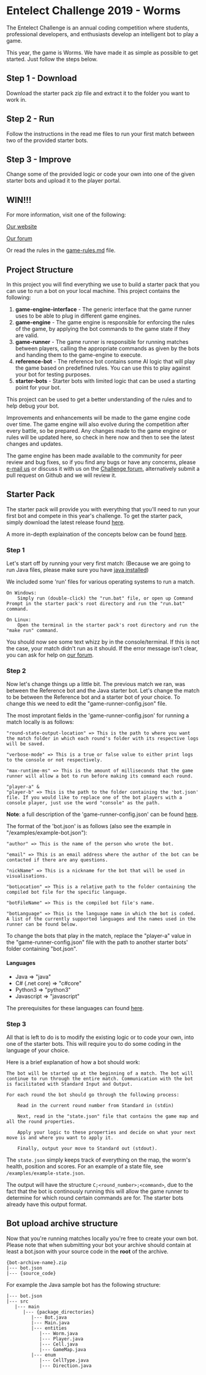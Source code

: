 # Entelect Challenge 2019 - Worms

The Entelect Challenge is an annual coding competition where students, professional developers, and enthusiasts develop an intelligent bot to play a game.

This year, the game is Worms. We have made it as simple as possible to get started. Just follow the steps below.

## Step 1 - Download
Download the starter pack zip file and extract it to the folder you want to work in.

## Step 2 - Run
Follow the instructions in the read me files to run your first match between two of the provided starter bots.

## Step 3 - Improve
Change some of the provided logic or code your own into one of the given starter bots and upload it to the player portal.

## WIN!!!
For more information, visit one of the following:

[Our website](https://challenge.entelect.co.za)

[Our forum](https://forum.entelect.co.za)

Or read the rules in the [game-rules.md](game-engine/game-rules.md) file.

## Project Structure

In this project you will find everything we use to build a starter pack that you can use to run a bot on your local machine.  This project contains the following:

1. **game-engine-interface** - The generic interface that the game runner uses to be able to plug in different game engines.
2. **game-engine** - The game engine is responsible for enforcing the rules of the game, by applying the bot commands to the game state if they are valid.
3. **game-runner** - The game runner is responsible for running matches between players, calling the appropriate commands as given by the bots and handing them to the game-engine to execute.
4. **reference-bot** - The reference bot contains some AI logic that will play the game based on predefined rules.  You can use this to play against your bot for testing purposes.
5. **starter-bots** - Starter bots with limited logic that can be used a starting point for your bot.

This project can be used to get a better understanding of the rules and to help debug your bot.

Improvements and enhancements will be made to the game engine code over time.  The game engine will also evolve during the competition after every battle, so be prepared. Any changes made to the game engine or rules will be updated here, so check in here now and then to see the latest changes and updates.

The game engine has been made available to the community for peer review and bug fixes, so if you find any bugs or have any concerns, please [e-mail us](mailto:challenge@entelect.co.za) or discuss it with us on the [Challenge forum](http://forum.entelect.co.za/), alternatively submit a pull request on Github and we will review it.

## Starter Pack
The starter pack will provide you with everything that you'll need to run your first bot and compete in this year's challenge. To get the starter pack, simply download the latest release found [here](https://github.com/EntelectChallenge/2019-Worms/releases/latest).

A more in-depth explaination of the concepts below can be found [here](./game-runner/README.md).

### Step 1
Let's start off by running your very first match:
(Because we are going to run Java files, please make sure you have [java installed](http://www.oracle.com/technetwork/pt/java/javase/downloads/jdk8-downloads-2133151.html))

We included some 'run' files for various operating systems to run a match.

    On Windows:
        Simply run (double-click) the "run.bat" file, or open up Command Prompt in the starter pack's root directory and run the "run.bat" command.

    On Linux:
        Open the terminal in the starter pack's root directory and run the "make run" command.

You should now see some text whizz by in the console/terminal. If this is not the case, your match didn't run as it should. If the error message isn't clear, you can ask for help on [our forum](https://forum.entelect.co.za).

### Step 2
Now let's change things up a little bit. The previous match we ran, was between the Reference bot and the Java starter bot. Let's change the match to be between the Reference bot and a starter bot of your choice. To change this we need to edit the "game-runner-config.json" file.

The most improtant fields in the 'game-runner-config.json' for running a match locally is as follows:

    "round-state-output-location" => This is the path to where you want the match folder in which each round's folder with its respective logs will be saved.

    "verbose-mode" => This is a true or false value to either print logs to the console or not respectively.

    "max-runtime-ms" => This is the amount of milliseconds that the game runner will allow a bot to run before making its command each round.

    "player-a" &
    "player-b" => This is the path to the folder containing the 'bot.json' file. If you would like to replace one of the bot players with a console player, just use the word "console" as the path.
**Note**: a full description of the 'game-runner-config.json' can be found [here](./game-runner/README.md).

The format of the 'bot.json' is as follows (also see the example in "/examples/example-bot.json"):

    "author" => This is the name of the person who wrote the bot.

    "email" => This is an email address where the author of the bot can be contacted if there are any questions.

    "nickName" => This is a nickname for the bot that will be used in visualisations.

    "botLocation" => This is a relative path to the folder containing the compiled bot file for the specific language.

    "botFileName" => This is the compiled bot file's name.

    "botLanguage" => This is the language name in which the bot is coded. A list of the currently supported languages and the names used in the runner can be found below.

To change the bots that play in the match, replace the "player-a" value in the "game-runner-config.json" file with the path to another starter bots' folder containing "bot.json".

#### Languages
- Java            => "java"
- C# (.net core)  => "c#core"
- Python3         => "python3"
- Javascript      => "javascript"
  
The prerequisites for these languages can found [here](./bot-prerequisites.md).

### Step 3
All that is left to do is to modify the existing logic or to code your own, into one of the starter bots. This will require you to do some coding in the language of your choice.

Here is a brief explanation of how a bot should work:

    The bot will be started up at the beginning of a match. The bot will continue to run through the entire match. Communication with the bot is facilitated with Standard Input and Output.

    For each round the bot should go through the following process:

        Read in the current round number from Standard in (stdin)

        Next, read in the "state.json" file that contains the game map and all the round properties.

        Apply your logic to these properties and decide on what your next move is and where you want to apply it.

        Finally, output your move to Standard out (stdout). 

The `state.json` simply keeps track of everything on the map, the worm's health, position and scores. For an example of a state file, see `/examples/example-state.json`.

The output will have the structure `C;<round_number>;<command>`, due to the fact that the bot is continously running this will allow the game runner to determine for which round certain commands are for. The starter bots already have this output format.

## Bot upload archive structure

Now that you're running matches locally you're free to create your own bot. Please note that when submitting your bot your archive should contain at least a bot.json with your source code in the **root** of the archive.

```
{bot-archive-name}.zip
|--- bot.json
|--- {source_code}
```

For example the Java sample bot has the following structure:
```
|--- bot.json
|--- src
   |--- main
      |--- {package_directories}
         |--- Bot.java
         |--- Main.java
         |--- entities
            |--- Worm.java
            |--- Player.java
            |--- Cell.java
            |--- GameMap.java
         |--- enum
            |--- CellType.java
            |--- Direction.java
```
